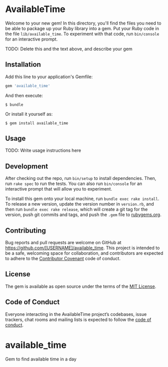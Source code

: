 # AvailableTime

Welcome to your new gem! In this directory, you'll find the files you need to be able to package up your Ruby library into a gem. Put your Ruby code in the file `lib/available_time`. To experiment with that code, run `bin/console` for an interactive prompt.

TODO: Delete this and the text above, and describe your gem

## Installation

Add this line to your application's Gemfile:

```ruby
gem 'available_time'
```

And then execute:

    $ bundle

Or install it yourself as:

    $ gem install available_time

## Usage

TODO: Write usage instructions here

## Development

After checking out the repo, run `bin/setup` to install dependencies. Then, run `rake spec` to run the tests. You can also run `bin/console` for an interactive prompt that will allow you to experiment.

To install this gem onto your local machine, run `bundle exec rake install`. To release a new version, update the version number in `version.rb`, and then run `bundle exec rake release`, which will create a git tag for the version, push git commits and tags, and push the `.gem` file to [rubygems.org](https://rubygems.org).

## Contributing

Bug reports and pull requests are welcome on GitHub at https://github.com/[USERNAME]/available_time. This project is intended to be a safe, welcoming space for collaboration, and contributors are expected to adhere to the [Contributor Covenant](http://contributor-covenant.org) code of conduct.

## License

The gem is available as open source under the terms of the [MIT License](https://opensource.org/licenses/MIT).

## Code of Conduct

Everyone interacting in the AvailableTime project’s codebases, issue trackers, chat rooms and mailing lists is expected to follow the [code of conduct](https://github.com/[USERNAME]/available_time/blob/master/CODE_OF_CONDUCT.md).

# available_time
Gem to find available time in a day
